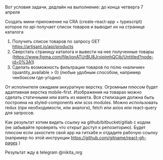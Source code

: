 Вот условия задачи, дедлайн на выполнение: до конца четверга 7 апреля

Создать мини-приложение на CRA (create-react-app + typescript) которое по api получает список товаров и выводит их на странице каталога

1. Получить список товаров по запросу GET https://artisant.io/api/products
2. Сверстать страницу каталога и вывести на нее полученные товары (https://www.figma.com/file/ionATUrBU8JrxipjmhQCjb/Untitled?node-id=0%3A1)
3. Сделать возможность фильтрации товаров по полю «наличие» (quantity_available > 0) (любые удобным способом, например чекбоксом где-угодно)

От исполнителя ожидаем аккуратную верстку. Огромным плюсом будет адаптивная верстка mobile-first.
Изображения на товарах можно сделать статичными или взять из макета.
Вся стилизация должна быть построена на styled-components или scss modules.
Можно использовать redux (при необходимости, или аналоги), fetch или axios или react-query для запросов.

Как результат хотим видеть ссылку на github/bitbucket/gitlab с кодом (не забывайте проверять что открыт доступ к репозиторию). Будет плюсом если захостите свой app на гитхабе и отдадите рабочую ссылку (например по этой инструкции https://github.com/gitname/react-gh-pages )

Результат жду в telegram @nikita_nrg 
